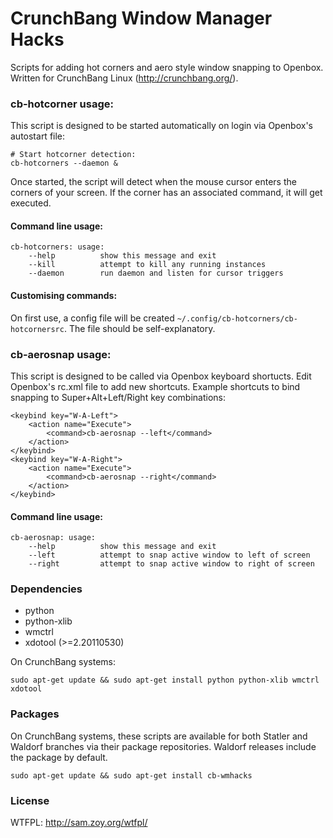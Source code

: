 CrunchBang Window Manager Hacks
===============================

Scripts for adding hot corners and aero style window snapping to 
Openbox. Written for CrunchBang Linux (http://crunchbang.org/).

### cb-hotcorner usage:

This script is designed to be started automatically on login via 
Openbox's autostart file:

	# Start hotcorner detection:
    cb-hotcorners --daemon &

Once started, the script will detect when the mouse cursor enters 
the corners of your screen. If the corner has an associated command, 
it will get executed.

#### Command line usage:

    cb-hotcorners: usage:
        --help          show this message and exit
        --kill          attempt to kill any running instances
        --daemon        run daemon and listen for cursor triggers

#### Customising commands:

On first use, a config file will be created 
`~/.config/cb-hotcorners/cb-hotcornersrc`. The file should be 
self-explanatory.

### cb-aerosnap usage:

This script is designed to be called via Openbox keyboard shortucts. 
Edit Openbox's rc.xml file to add new shortcuts. Example shortcuts to
bind snapping to Super+Alt+Left/Right key combinations:

    <keybind key="W-A-Left">
        <action name="Execute">
            <command>cb-aerosnap --left</command>
        </action>
    </keybind>
    <keybind key="W-A-Right">
        <action name="Execute">
            <command>cb-aerosnap --right</command>
        </action>
    </keybind>

#### Command line usage:

    cb-aerosnap: usage:
        --help          show this message and exit
        --left          attempt to snap active window to left of screen
        --right         attempt to snap active window to right of screen

### Dependencies

* python
* python-xlib
* wmctrl
* xdotool (>=2.20110530)

On CrunchBang systems:

    sudo apt-get update && sudo apt-get install python python-xlib wmctrl xdotool
    
### Packages

On CrunchBang systems, these scripts are available for both Statler and 
Waldorf branches via their package repositories. Waldorf releases include 
the package by default.

    sudo apt-get update && sudo apt-get install cb-wmhacks

### License

WTFPL: http://sam.zoy.org/wtfpl/
